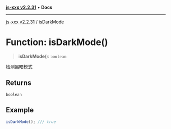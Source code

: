 [**js-xxx v2.2.31**](../README.md) • **Docs**

***

[js-xxx v2.2.31](../README.md) / isDarkMode

# Function: isDarkMode()

> **isDarkMode**(): `boolean`

检测黑暗模式

## Returns

`boolean`

## Example

```ts
isDarkMode(); /// true
```
